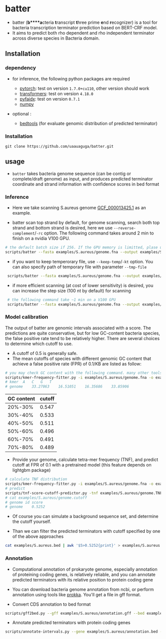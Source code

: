# batter

- batter (**b****a**cteria **t**ranscript **t**hree prime **e**nd **r**ecognizer) is a tool for bacteria transcription terminator prediction based on BERT-CRF model. 
- It aims to predict both rho dependent and rho independent terminator across diverse species in Bacteria domain.

## Installation

### dependency

- for inference, the following python packages are required
  - [pytorch](https://pytorch.org/): test on version `1.7.0+cu110`, other version should work
  - [transformers](https://huggingface.co/docs/transformers/index): test on version `4.18.0`
  - [pyfaidx](https://pythonhosted.org/pyfaidx/): test on version `0.7.1`
  - [numpy](https://numpy.org/)

- optional :
  - [bedtools](https://bedtools.readthedocs.io/) (for evaluate genomic distribution of predicted terminator)

### Installation


```{bash}
git clone https://github.com/uaauaguga/batter.git 
```


## usage

- `batter` takes bacteria genome sequence (can be contig or complete/draft genome) as input, and produces predicted terminator coordinate and strand information with confidence scores in bed format

### Inference

- Here we take scanning S.aureus genome [GCF_000013425.1](https://ftp.ncbi.nlm.nih.gov/genomes/all/GCF/000/013/425/GCF_000013425.1_ASM1342v1/) as an example. 

- batter scan top strand by default, for genome scanning, search both top strand and bottom strand is desired, here we use `--reverse-complement`/`-rc` option. The following command takes around 2 min to finish on a nvidia V100 GPU.

```bash
# the default batch size if 256. If the GPU memory is limitted, plase use a smaller batch size, eg. 64
scripts/batter --fasta examples/S.aureus/genome.fna --output examples/S.aureus.bed --device cuda:0 -rc
```

- if you want to keep temperorary file, use `--keep-temp`/`-kt` option. You can also specify path of temporary file with parameter `--tmp-file`
 
```bash
 scripts/batter --fasta examples/S.aureus/genome.fna --output examples/S.aureus.bed --device cuda:0 -rc -kt
```

- if more efficient scanning (at cost of lower sensitivity) is desired, you can increase the step size (100 nt by default) for scanning 

```bash
 # the following command take ~1 min on a V100 GPU
 scripts/batter --fasta examples/S.aureus/genome.fna --output examples/S.aureus.250.bed --device cuda:0 -rc --stride 250
```

### Model calibration

 The output of batter are genomic intervals associated with a score. The predictions are quite conservative, but for low GC-content bacteria species, the false positive rate tend to be relatively higher. There are several choices to determine which cutoff to use. 

- A cutoff of 0.5 is generally safe.
- The mean cutoffs of species with different genomic GC content that achieve a false positive rate (FPR) of 0.1/KB are listed as follow:

```bash
# you may check GC content with the following command. many other tools does same thing
scripts/kmer-frequency-fitter.py -i examples/S.aureus/genome.fna -o examples/S.aureus/genome.nuc.freq -k 1
# kmer	A	C	G	T
# genome	33.27063	16.51051	16.35686	33.85906
```


| GC content | cutoff |
| ---------- | ------ |  
| 20%-30%    | 0.547  |
| 30%-40%    | 0.533  |
| 40%-50%    | 0.511  |
| 50%-60%    | 0.496  |
| 60%-70%    | 0.491  |
| 70%-80%    | 0.489  |

- Provide your genome, calculate tetra-mer frequency (TNF), and predict cutoff at FPR of 0.1 with a pretrained model (this feature depends on lightgbm package) 

```bash
# calculate TNF distribution 
scripts/kmer-frequency-fitter.py -i examples/S.aureus/genome.fna -o examples/S.aureus/genome.TNF
# predict 
scripts/tnf-score-cutoff-predictor.py -tnf examples/S.aureus/genome.TNF --scores examples/S.aureus/genome.cutoff 
# cat examples/S.aureus/genome.cutoff
# genome id	score
# genome	0.5252
```

- Of course you can simulate a background sequence set, and determine the cutoff yourself.

- Than we can filter the predicted terminators with cutoff specified by one of the above approaches

```bash
cat examples/S.aureus.bed | awk '$5>0.5252{print}' > examples/S.aureus.filtered.bed
```

### Annotation

- Computational annotation of prokaryote genome, especially annotation of proteining coding genes, is relatively reliable, and you can annotate predicted terminators with its relative position to protein coding gene
- You can download bacteria genome annotation from ncbi, or perform annotation using tools like [prokka](https://github.com/tseemann/prokka). You'll get a file in gff format.

- Convert CDS annotation to bed format

```bash
scripts/gff2bed.py --gff examples/S.aureus/annotation.gff --bed examples/S.aureus/annotation.bed --feature CDS --name ID
``` 

- Annotate predicted terminators with protein coding genes

```bash
scripts/annotate-intervals.py --gene examples/S.aureus/annotation.bed --bed examples/S.aureus.250.filtered.bed --contig examples/S.aureus/genome.fna.fai --output examples/S.aureus.250.filtered.annotated.bed
```
